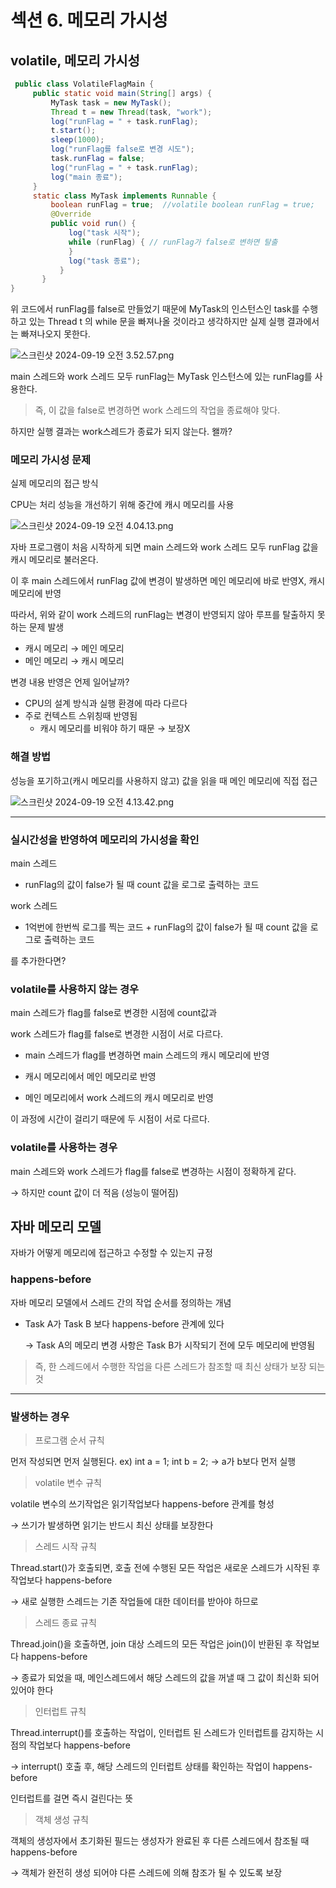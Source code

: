 # 섹션 6. 메모리 가시성

## volatile, 메모리 가시성

```java
 public class VolatileFlagMain {
     public static void main(String[] args) {
         MyTask task = new MyTask();
         Thread t = new Thread(task, "work");
         log("runFlag = " + task.runFlag);
         t.start();
         sleep(1000);
         log("runFlag를 false로 변경 시도"); 
         task.runFlag = false; 
         log("runFlag = " + task.runFlag); 
         log("main 종료");
     }
     static class MyTask implements Runnable {
	     boolean runFlag = true;  //volatile boolean runFlag = true;
         @Override
         public void run() {
	         log("task 시작"); 
	         while (runFlag) { // runFlag가 false로 변하면 탈출 
	         }
	         log("task 종료"); 
	       }
	   } 
}
```

위 코드에서 runFlag를 false로 만들었기 때문에 MyTask의 인스턴스인 task를 수행하고 있는 Thread t 의 while 문을 빠져나올 것이라고 생각하지만 실제 실행 결과에서는 빠져나오지 못한다.

![스크린샷 2024-09-19 오전 3.52.57.png](resources/runFlag-memory.png)

main 스레드와 work 스레드 모두 runFlag는 MyTask 인스턴스에 있는 runFlag를 사용한다.

> 즉, 이 값을 false로 변경하면 work 스레드의 작업을 종료해야 맞다.

하지만 실행 결과는 work스레드가 종료가 되지 않는다. 왤까?

### 메모리 가시성 문제

실제 메모리의 접근 방식

CPU는 처리 성능을 개선하기 위해 중간에 캐시 메모리를 사용

![스크린샷 2024-09-19 오전 4.04.13.png](resources/cache-runFlag.png)

자바 프로그램이 처음 시작하게 되면 main 스레드와 work 스레드 모두 runFlag 값을 캐시 메모리로 불러온다.

이 후 main 스레드에서 runFlag 값에 변경이 발생하면 메인 메모리에 바로 반영X, 캐시 메모리에 반영

따라서, 위와 같이 work 스레드의 runFlag는 변경이 반영되지 않아 루프를 탈출하지 못하는 문제 발생

- 캐시 메모리 → 메인 메모리
- 메인 메모리 → 캐시 메모리 

변경 내용 반영은 언제 일어날까?

- CPU의 설계 방식과 실행 환경에 따라 다르다
- 주로 컨텍스트 스위칭때 반영됨
    - 캐시 메모리를 비워야 하기 때문 → 보장X

### 해결 방법

성능을 포기하고(캐시 메모리를 사용하지 않고) 값을 읽을 때 메인 메모리에 직접 접근

![스크린샷 2024-09-19 오전 4.13.42.png](resources/volatile-runFlag.png)

---

### 실시간성을 반영하여 메모리의 가시성을 확인

main 스레드

- runFlag의 값이 false가 될 때 count 값을 로그로 출력하는 코드

work 스레드

- 1억번에 한번씩 로그를 찍는 코드 + runFlag의 값이 false가 될 때 count 값을 로그로 출력하는 코드

를 추가한다면?

### volatile를 사용하지 않는 경우

main 스레드가 flag를 false로 변경한 시점에 count값과

work 스레드가 flag를 false로 변경한 시점이 서로 다르다.

- main 스레드가 flag를 변경하면 main 스레드의 캐시 메모리에 반영

- 캐시 메모리에서 메인 메모리로 반영

- 메인 메모리에서 work 스레드의 캐시 메모리로 반영

이 과정에 시간이 걸리기 때문에 두 시점이 서로 다르다.

### volatile를 사용하는 경우

main 스레드와 work 스레드가 flag를 false로 변경하는 시점이 정확하게 같다.

→ 하지만 count 값이 더 적음 (성능이 떨어짐)

## 자바 메모리 모델

자바가 어떻게 메모리에 접근하고 수정할 수 있는지 규정

### happens-before

자바 메모리 모델에서 스레드 간의 작업 순서를 정의하는 개념

- Task A가 Task B 보다 happens-before 관계에 있다
    
    → Task A의 메모리 변경 사항은 Task B가 시작되기 전에 모두 메모리에 반영됨
    

> 즉, 한 스레드에서 수행한 작업을 다른 스레드가 참조할 때 최신 상태가 보장 되는 것

---

### 발생하는 경우

> 프로그램 순서 규칙

먼저 작성되면 먼저 실행된다. ex) int a = 1; int b = 2; → a가 b보다 먼저 실행

> volatile 변수 규칙

volatile 변수의 쓰기작업은 읽기작업보다 happens-before 관계를 형성

→ 쓰기가 발생하면 읽기는 반드시 최신 상태를 보장한다

> 스레드 시작 규칙

Thread.start()가 호출되면, 호출 전에 수행된 모든 작업은 새로운 스레드가 시작된 후 작업보다 happens-before

→ 새로 실행한 스레드는 기존 작업들에 대한 데이터를 받아야 하므로

> 스레드 종료 규칙

Thread.join()을 호출하면, join 대상 스레드의 모든 작업은 join()이 반환된 후 작업보다 happens-before

→ 종료가 되었을 때, 메인스레드에서 해당 스레드의 값을 꺼낼 때 그 값이 최신화 되어 있어야 한다

> 인터럽트 규칙

Thread.interrupt()를 호출하는 작업이, 인터럽트 된 스레드가 인터럽트를 감지하는 시점의 작업보다 happens-before

→ interrupt() 호출 후, 해당 스레드의 인터럽트 상태를 확인하는 작업이 happens-before

인터럽트를 걸면 즉시 걸린다는 뜻

> 객체 생성 규칙

객체의 생성자에서 초기화된 필드는 생성자가 완료된 후 다른 스레드에서 참조될 때 happens-before

→ 객체가 완전히 생성 되어야 다른 스레드에 의해 참조가 될 수 있도록 보장
